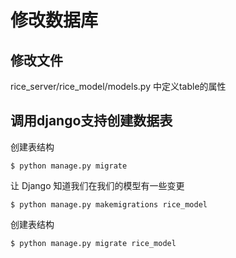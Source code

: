 # 修改数据库

## 修改文件

rice_server/rice_model/models.py 中定义table的属性

## 调用django支持创建数据表

创建表结构

`$ python manage.py migrate`

让 Django 知道我们在我们的模型有一些变更

`$ python manage.py makemigrations rice_model`

创建表结构

`$ python manage.py migrate rice_model`
